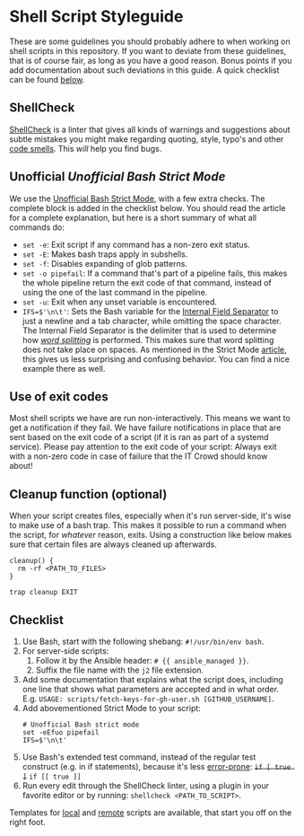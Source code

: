 # Shell Script Styleguide
These are some guidelines you should probably adhere to when working on shell
scripts in this repository. If you want to deviate from these guidelines, that
is of course fair, as long as you have a good reason. Bonus points if you add
documentation about such deviations in this guide. A quick checklist can be
found [below](#checklist).

## ShellCheck
[ShellCheck] is a linter that gives all kinds of warnings and suggestions
about subtle mistakes you might make regarding quoting, style, typo's and
other [code smells][badcode]. This _will_ help you find bugs.

## Unofficial _Unofficial Bash Strict Mode_
We use the [Unofficial Bash Strict Mode][strictmode], with a few extra
checks. The complete block is added in the checklist below. You should read
the article for a complete explanation, but here is a short summary of
what all commands do:
- `set -e`: Exit script if any command has a non-zero exit status.
- `set -E`: Makes bash traps apply in subshells.
- `set -f`: Disables expanding of glob patterns.
- `set -o pipefail`: If a command that's part of a pipeline fails, this
   makes the whole pipeline return the exit code of that command, instead of
   using the one of the last command in the pipeline.
- `set -u`: Exit when any unset variable is encountered.
- `IFS=$'\n\t'`: Sets the Bash variable for the [Internal Field
Separator][ifs] to just a newline and a tab character, while omitting the
space character. The Internal Field Separator is the delimiter that is used to
determine how [_word splitting_][wordsplitting] is performed. This makes sure
that word splitting does not take place on spaces. As mentioned in the Strict
Mode [article][strictmode], this gives us less surprising and confusing
behavior. You can find a nice example there as well.

## Use of exit codes
Most shell scripts we have are run non-interactively. This means we want to
get a notification if they fail. We have failure notifications in place
that are sent based on the exit code of a script (if it is ran as part of a
systemd service). Please pay attention to the exit code of your script: Always
exit with a non-zero code in case of failure that the IT Crowd should know
about!

## Cleanup function (optional)
When your script creates files, especially when it's run server-side, it's
wise to make use of a bash trap. This makes it possible to run a command
when the script, for _whatever_ reason, exits. Using a construction like
below makes sure that certain files are always cleaned up afterwards.
```
cleanup() {
  rm -rf <PATH_TO_FILES>
}

trap cleanup EXIT
```

## **Checklist**

1. Use Bash, start with the following shebang:
   `#!/usr/bin/env bash`.
1. For server-side scripts:
   1. Follow it by the Ansible header:
      `# {{ ansible_managed }}`.
   1. Suffix the file name with the `j2` file extension.
1. Add some documentation that explains what the script does, including one
line that shows what parameters are accepted and in what order.
E.g. `USAGE: scripts/fetch-keys-for-gh-user.sh [GITHUB_USERNAME]`.
1. Add abovementioned Strict Mode to your script:
   ```
   # Unofficial Bash strict mode
   set -eEfuo pipefail
   IFS=$'\n\t'
   ```
1. Use Bash's extended test command, instead of the regular test
construct (e.g. in if statements), because it's less
[error-prone][testcommand]:
   ~~`if [ true ]`~~ `if [[ true ]]`
1. Run every edit through the ShellCheck linter, using a plugin in your
   favorite editor or by running:
   `shellcheck <PATH_TO_SCRIPT>`.

Templates for [local][localtemplate] and [remote][remotetemplate] scripts are
available, that start you off on the right foot.

[ShellCheck]: https://github.com/koalaman/shellcheck
[badcode]: https://github.com/koalaman/shellcheck/blob/master/README.md#gallery-of-bad-code
[strictmode]: http://redsymbol.net/articles/unofficial-bash-strict-mode/
[ifs]: https://en.wikipedia.org/wiki/Internal_field_separator
[wordsplitting]: https://www.gnu.org/software/bash/manual/html_node/Word-Splitting.html
[testcommand]: https://stackoverflow.com/questions/669452/is-preferable-over-in-bash
[localtemplate]: ./shell-local-template.sh-sample
[remotetemplate]: ./shell-remote-template.sh.j2-sample
